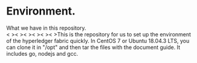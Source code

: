 # Environment.
What we have in this repository.</br>
<&nbsp;><&nbsp;><&nbsp;><&nbsp;><&nbsp;><&nbsp;>This is the repository for us to set up the environment of the hyperledger fabric quickly. In CentOS 7 or Ubuntu 18.04.3 LTS, you can clone it in "/opt" and then tar the files with the document guide. It includes go, nodejs and gcc.
